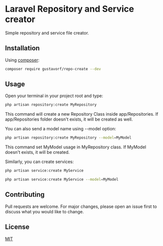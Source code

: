 # Laravel Repository and Service creator

Simple repository and service file creator.

## Installation

Using [composer](https://getcomposer.com):

```bash
composer require gustavorf/repo-create --dev
```

## Usage

Open your terminal in your project root and type:

```bash
php artisan repository:create MyRepository
```

This command will create a new Repository Class inside app/Repositories. If app/Repositories folder doesn't exists, it will be created as well.

You can also send a model name using --model option:

```bash
php artisan repository:create MyRepository --model=MyModel
```

This command set MyModel usage in MyRepository class. If MyModel doesn't exists, it will be created.


Similarly, you can create services:

```bash
php artisan service:create MyService
```

```bash
php artisan service:create MyService --model=MyModel
```

## Contributing
Pull requests are welcome. For major changes, please open an issue first to discuss what you would like to change.


## License
[MIT](https://choosealicense.com/licenses/mit/)

